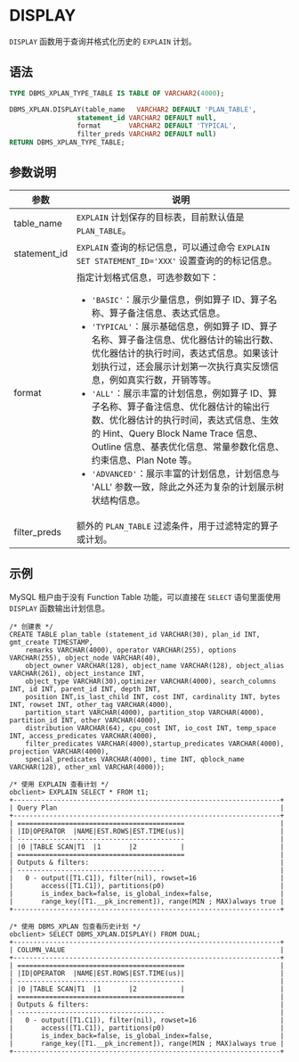 # DISPLAY

`DISPLAY` 函数用于查询并格式化历史的 `EXPLAIN` 计划。

## 语法

```sql
TYPE DBMS_XPLAN_TYPE_TABLE IS TABLE OF VARCHAR2(4000);

DBMS_XPLAN.DISPLAY(table_name   VARCHAR2 DEFAULT 'PLAN_TABLE',
                 statement_id VARCHAR2 DEFAULT null,
                 format       VARCHAR2 DEFAULT 'TYPICAL',
                 filter_preds VARCHAR2 DEFAULT null)
RETURN DBMS_XPLAN_TYPE_TABLE;
```

## 参数说明

| 参数 | 说明 |
| --- | --- |
| table_name | `EXPLAIN` 计划保存的目标表，目前默认值是 `PLAN_TABLE`。 |
| statement_id | `EXPLAIN` 查询的标记信息，可以通过命令 `EXPLAIN SET STATEMENT_ID='XXX'` 设置查询的的标记信息。 |
| format | 指定计划格式信息，可选参数如下：<ul><li>`'BASIC'`：展示少量信息，例如算子 ID、算子名称、算子备注信息、表达式信息。</li><li> `'TYPICAL'`：展示基础信息，例如算子 ID、算子名称、算子备注信息、优化器估计的输出行数、优化器估计的执行时间，表达式信息。如果该计划执行过，还会展示计划第一次执行真实反馈信息，例如真实行数，开销等等。</li><li> `'ALL'`：展示丰富的计划信息，例如算子 ID、算子名称、算子备注信息、优化器估计的输出行数、优化器估计的执行时间，表达式信息、生效的 Hint、Query Block Name Trace 信息、Outline 信息、基表优化信息、常量参数化信息、约束信息、Plan Note 等。</li><li> `'ADVANCED'`：展示丰富的计划信息，计划信息与 'ALL' 参数一致，除此之外还为复杂的计划展示树状结构信息。</li></ul>|
| filter_preds | 额外的 `PLAN_TABLE` 过滤条件，用于过滤特定的算子或计划。 |

## 示例

MySQL 租户由于没有 Function Table 功能，可以直接在 `SELECT` 语句里面使用 `DISPLAY` 函数输出计划信息。

```shell
/* 创建表 */
CREATE TABLE plan_table (statement_id VARCHAR(30), plan_id INT, gmt_create TIMESTAMP, 
    remarks VARCHAR(4000), operator VARCHAR(255), options VARCHAR(255), object_node VARCHAR(40), 
    object_owner VARCHAR(128), object_name VARCHAR(128), object_alias VARCHAR(261), object_instance INT, 
    object_type VARCHAR(30),optimizer VARCHAR(4000), search_columns INT, id INT, parent_id INT, depth INT,
    position INT,is_last_child INT, cost INT, cardinality INT, bytes INT, rowset INT, other_tag VARCHAR(4000),
    partition_start VARCHAR(4000), partition_stop VARCHAR(4000), partition_id INT, other VARCHAR(4000), 
    distribution VARCHAR(64), cpu_cost INT, io_cost INT, temp_space INT, access_predicates VARCHAR(4000), 
    filter_predicates VARCHAR(4000),startup_predicates VARCHAR(4000), projection VARCHAR(4000),
    special_predicates VARCHAR(4000), time INT, qblock_name VARCHAR(128), other_xml VARCHAR(4000));

/* 使用 EXPLAIN 查看计划 */
obclient> EXPLAIN SELECT * FROM t1;
+-------------------------------------------------------------------+
| Query Plan                                                        |
+-------------------------------------------------------------------+
| ==========================================                        |
| |ID|OPERATOR  |NAME|EST.ROWS|EST.TIME(us)|                        |
| ------------------------------------------                        |
| |0 |TABLE SCAN|T1  |1       |2           |                        |
| ==========================================                        |
| Outputs & filters:                                                |
| -------------------------------------                             |
|   0 - output([T1.C1]), filter(nil), rowset=16                     |
|       access([T1.C1]), partitions(p0)                             |
|       is_index_back=false, is_global_index=false,                 |
|       range_key([T1.__pk_increment]), range(MIN ; MAX)always true |
+-------------------------------------------------------------------+

/* 使用 DBMS_XPLAN 包查看历史计划 */
obclient> SELECT DBMS_XPLAN.DISPLAY() FROM DUAL;
+-------------------------------------------------------------------+
| COLUMN_VALUE                                                      |
+-------------------------------------------------------------------+
| ==========================================                        |
| |ID|OPERATOR  |NAME|EST.ROWS|EST.TIME(us)|                        |
| ------------------------------------------                        |
| |0 |TABLE SCAN|T1  |1       |2           |                        |
| ==========================================                        |
| Outputs & filters:                                                |
| -------------------------------------                             |
|   0 - output([T1.C1]), filter(nil), rowset=16                     |
|       access([T1.C1]), partitions(p0)                             |
|       is_index_back=false, is_global_index=false,                 |
|       range_key([T1.__pk_increment]), range(MIN ; MAX)always true |
+-------------------------------------------------------------------+
```